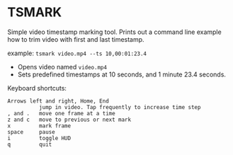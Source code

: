 # TSMARK

Simple video timestamp marking tool. Prints out a command line example
how to trim video with first and last timestamp.

example:  `tsmark video.mp4 --ts 10,00:01:23.4`

- Opens video named `video.mp4`
- Sets predefined timestamps at 10 seconds, and 1 minute 23.4 seconds.

Keyboard shortcuts:

```
Arrows left and right, Home, End
          jump in video. Tap frequently to increase time step
, and .   move one frame at a time
z and c   move to previous or next mark
x         mark frame
space     pause
i         toggle HUD
q         quit
```

